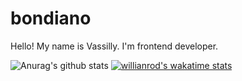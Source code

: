 # bondiano

Hello! My name is Vassilly. I'm frontend developer. 

![Anurag's github stats](https://github-readme-stats.vercel.app/api?username=bondiano&show_icons=true&theme=synthwave) [![willianrod's wakatime stats](https://github-readme-stats.vercel.app/api/wakatime?username=bondiano&theme=synthwave&langs_count=5)](https://github.com/anuraghazra/github-readme-stats)
